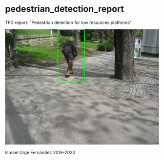 # pedestrian_detection_report
TFG report: "Pedestrian detection for low resources platforms".

 ![Detection](./figures/person3.jpg)

 Ismael Orge Fernández 2019-2020
